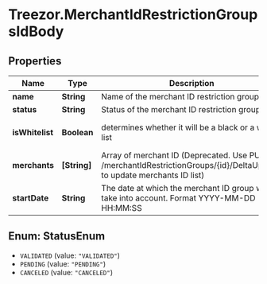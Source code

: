 # Treezor.MerchantIdRestrictionGroupsIdBody

## Properties
Name | Type | Description | Notes
------------ | ------------- | ------------- | -------------
**name** | **String** | Name of the merchant ID restriction group | [optional] 
**status** | **String** | Status of the merchant ID restriction group | [optional] 
**isWhitelist** | **Boolean** | determines whether it will be a black or a white list | [optional] [default to true]
**merchants** | **[String]** | Array of merchant ID (Deprecated. Use PUT /merchantIdRestrictionGroups/{id}/DeltaUpdate/ to update merchants ID list) | [optional] 
**startDate** | **String** | The date at which the merchant ID group will be take into account. Format YYYY-MM-DD HH:MM:SS | [optional] 

<a name="StatusEnum"></a>
## Enum: StatusEnum

* `VALIDATED` (value: `"VALIDATED"`)
* `PENDING` (value: `"PENDING"`)
* `CANCELED` (value: `"CANCELED"`)

